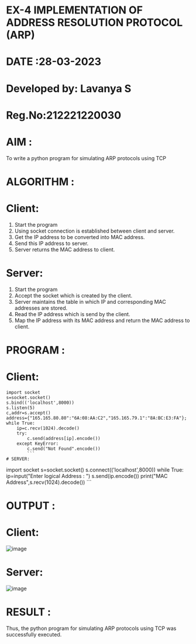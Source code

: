 # EX-4 IMPLEMENTATION OF ADDRESS RESOLUTION PROTOCOL (ARP)
# DATE :28-03-2023
# Developed by: Lavanya S
# Reg.No:212221220030
# AIM :
To write a python program for simulating ARP protocols using TCP

# ALGORITHM :
# Client:
1. Start the program
2. Using socket connection is established between client and server.
3. Get the IP address to be converted into MAC address.
4. Send this IP address to server.
5. Server returns the MAC address to client.
# Server:
1. Start the program
2. Accept the socket which is created by the client.
3. Server maintains the table in which IP and corresponding MAC addresses are stored.
4. Read the IP address which is send by the client.
5. Map the IP address with its MAC address and return the MAC address to client.
# PROGRAM :
# Client:
```
import socket
s=socket.socket()
s.bind(('localhost',8000))
s.listen(5)
c,addr=s.accept()
address={"165.165.80.80":"6A:08:AA:C2","165.165.79.1":"8A:BC:E3:FA"};
while True:
    ip=c.recv(1024).decode()
    try:
        c.send(address[ip].encode())
    except KeyError:
        c.send("Not Found".encode())
        ```
# SERVER:
```
import socket
s=socket.socket()
s.connect(('localhost',8000))
while True:
    ip=input("Enter logical Address : ")
    s.send(ip.encode())
    print("MAC Address",s.recv(1024).decode())
    ```
# OUTPUT :
# Client:
![image](https://github.com/LavanyaSIT/EX-4/assets/130207418/d9818371-75f0-4276-be56-afff561bba01)

# Server:
![image](https://github.com/LavanyaSIT/EX-4/assets/130207418/2d5e4fe4-de68-4fd1-a73c-0aeeb3223235)


# RESULT :
Thus, the python program for simulating ARP protocols using TCP was successfully executed.

